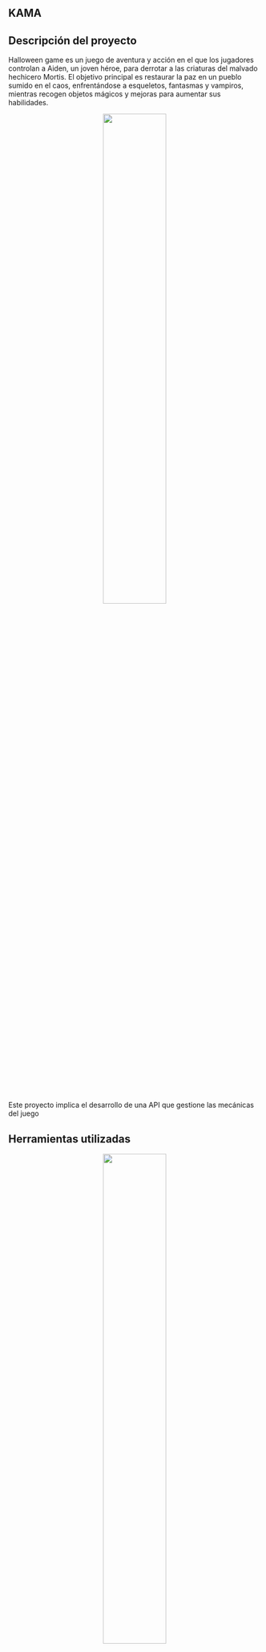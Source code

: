 ## KAMA

## Descripción del proyecto

Halloween game es un juego de aventura y acción en el que los jugadores controlan a Aiden, un joven héroe, para derrotar a las criaturas del malvado hechicero Mortis. El objetivo principal es restaurar la paz en un pueblo sumido en el caos, enfrentándose a esqueletos, fantasmas y vampiros, mientras recogen objetos mágicos y mejoras para aumentar sus habilidades.

<p align="center">
	  <img src="https://github.com/andreamsgi27/KAMA/blob/aiden4/aiden.png" width=50% height=50%/>
</p>



Este proyecto implica el desarrollo de una API que gestione las mecánicas del juego











## Herramientas utilizadas

<p align="center">
	  <img src="https://github.com/andreamsgi27/KAMA/blob/aiden4/herramientasyversiones.png" width=50% height=50%/>
</p>


## Ejecutar el Proyecto

To run app:
```bash
mvn spring-boot:run
```
## Base de datos
Nos conectamos a la consola de H2

```bash
# http://localhost:8080/h2-console
```
<p align="center">
	  <img src="https://github.com/andreamsgi27/KAMA/blob/aiden4/pantallaH2.png" width=50% height=50%/>
</p>
<p align="center">
	  <img src="https://github.com/andreamsgi27/KAMA/blob/aiden4/BaseDeDatosKAMA.png" width=50% height=50%/>
</p>


## Endpoints

Base URL: /games

 

Endpoints
1. Obtener todos los juegos
Endpoint: GET /games

Descripción: Devuelve una lista de todos los juegos en la base de datos.

Respuesta:

Código 200 OK: Retorna un array de objetos Game.

Ejemplo de respuesta:

<p align="center">
  <img src="https://github.com/andreamsgi27/KAMA/blob/aiden4/GetGames-20241107-081234 (1).png" width=50% height=50%/>
</p>

2. Crear un nuevo juego
Endpoint: POST /games

Descripción: Crea un nuevo juego en la base de datos con la información proporcionada.

Cuerpo de la solicitud (JSON):

 { "playerName": "Horse Luis", "gameCleared": true, "finalScore": 30000, "gameDate": "2024-10-14T00:00:00" }

Respuesta:

Código 201 Created: Retorna el objeto Game creado, incluyendo su id asignado.

Código 400 Bad Request: Si el cuerpo de la solicitud no cumple con los requisitos de validación.

Ejemplo de respuesta:

<p align="center">
  <img src="https://github.com/andreamsgi27/KAMA/blob/aiden4/crearnuevojuego.png" width=50% height=50%/>
</p>

3.PUT /monsters/{id}

Descripción: Actualiza los detalles de un monstruo existente mediante su ID.
Parámetro de ruta: id - ID del monstruo.
Request Body:

{ "typeMonster": "string", "monsterName": "string", "monsterDamage": "int", "monsterHealth": "int", "bonus": "int", "lifeStealingActive": "boolean", "invisibleActive": "boolean", "numSkeletons": "int" }

Response: Retorna el objeto MonsterModel actualizado.
Código de respuesta: 200 OK
Respuesta:
<p align="center">
  <img src="https://github.com/andreamsgi27/KAMA/blob/aiden4/PUTMonster.png" width=50% height=50%/>
</p>

4.- GET /monsters/{id}/is-alive

Descripción: Verifica si un monstruo específico sigue vivo.

Parámetro de ruta: id - ID del monstruo.

Response: true o false dependiendo de la salud del monstruo.
Código de respuesta: 200 OK
<p align="center">
  <img src="https://github.com/andreamsgi27/KAMA/blob/aiden4/Monstervivo.png" width=50% height=50%/>
</p>
5 PUT actualizar mochila (nombre):

localhost:8080/api/backpacks/3
{
  "name": "saco updateado"
}
<p align="center">
  <img src="https://github.com/andreamsgi27/KAMA/blob/aiden4/añadirmochila.png" width=50% height=50%/>
</p>
6 AIDEN: GET:
 Te trae toda la información de Aiden
localhost:8080/api/aiden

<p align="center">
  <img src="https://github.com/andreamsgi27/KAMA/blob/aiden4/postmanaiden.png" width=50% height=50%/>
</p>


## Diagrama UML
<p align="center">
  <img src="https://github.com/andreamsgi27/KAMA/blob/aiden4/uml.png" width=50% height=50%/>
</p>


## Estructura del Juego

A continuación se muestra una visión general de los principales directorios y archivos en el proyecto Kama



```
├── .gitignore
├── mvnw
├── mvnw.cmd
├── pom.xml
├── README.md
├── .mvn/wrapper/maven-wrapper.properties
├── .vscode/settings.json
└── src
    ├── main
    │   ├── java/org/factoriaf5/game
    │   │   ├── controllers
    │   │   ├── models
    │   │   ├── repositories
    │   │   └── services
    │   └── resources
    │       ├── application.properties
    │       └── data.sql
    └── test
        └── java/org/factoriaf5/game
            ├── controllers
            ├── models
            └── services

```
## Ejecucion de los test
Para asegurarte de que todo está funcionando como se espera, puedes ejecutar las pruebas unitarias e integrales incluidas en el proyecto. Usa el siguiente comando para ejecutar todas las pruebas:"

```bash
mvn test
```
<p align="center">
	  <img src="https://github.com/andreamsgi27/KAMA/blob/aiden4/image.png" width=50% height=40%/>
</p>

### GitHub:
- Andrea Martinez 	(scrum master):	[andream](https://github.com/andreamsgi27)
- Maria Garcia    	(product Owner):[mariag](https://github.com/maria)
- Adrian Caiñas   	(developer): 	[adrian](https://github.com/adrian)
- Andrés Vásquez  	(developer): 	[andres](https://github.com/diegofdez56)
- Estefany Ochoa  	(developer): 	[Stefany](https://github.com/Estefani)
- Kevin Boy      	(devloper): 	[KevinB](https://github.com/Kev66)
- Mercy Chancayauri 	(developer):	[Mercy](https://github.com/mercyluz)
